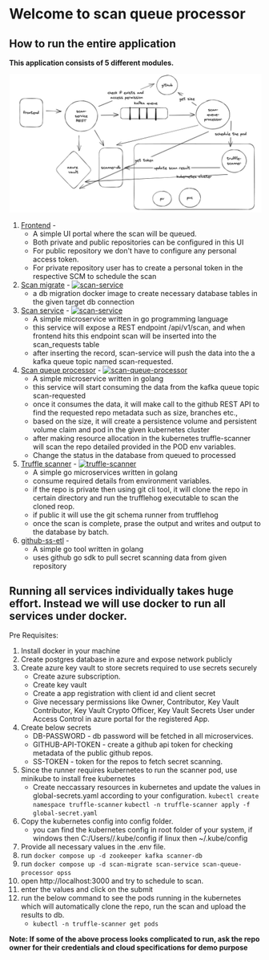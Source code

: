 # Welcome to scan queue processor

## How to run the entire application

**This application consists of 5 different modules.**

![Screenshot 2023-12-01 at 12.25.22 AM.png](images%2FScreenshot%202023-12-01%20at%2012.25.22%20AM.png)

1. [Frontend](https://github.com/hsivakum/opss) - 
    * A simple UI portal where the scan will be queued.
    * Both private and public repositories can be configured in this UI
    * For public repository we don't have to configure any personal access token.
    * For private repository user has to create a personal token in the respective SCM to schedule the scan
2. [Scan migrate](https://github.com/hsivakum/scan-service) - [![scan-service](https://github.com/hsivakum/scan-service/actions/workflows/ci.yml/badge.svg)](https://github.com/hsivakum/scan-service/actions/workflows/ci.yml)
    * a db migration docker image to create necessary database tables in the given target db connection
3. [Scan service](https://github.com/hsivakum/scan-service) - [![scan-service](https://github.com/hsivakum/scan-service/actions/workflows/ci.yml/badge.svg)](https://github.com/hsivakum/scan-service/actions/workflows/ci.yml)
    * A simple microservice written in go programming language
    * this service will expose a REST endpoint /api/v1/scan, and when frontend hits this endpoint scan will be inserted
      into the scan_requests table
    * after inserting the record, scan-service will push the data into the a kafka queue topic named scan-requested.
4. [Scan queue processor](https://github.com/hsivakum/scan-queue-processor) - [![scan-queue-processor](https://github.com/hsivakum/scan-queue-processor/actions/workflows/ci.yml/badge.svg)](https://github.com/hsivakum/scan-queue-processor/actions/workflows/ci.yml)
    * A simple microservice written in golang
    * this service will start consuming the data from the kafka queue topic scan-requested
    * once it consumes the data, it will make call to the github REST API to find the requested repo metadata such as
      size, branches etc.,
    * based on the size, it will create a persistence volume and persistent volume claim and pod in the given kubernetes
      cluster
    * after making resource allocation in the kubernetes truffle-scanner will scan the repo detailed provided in the POD
      env variables.
    * Change the status in the database from queued to processed
5. [Truffle scanner](https://github.com/hsivakum/truffle-scanner) - [![truffle-scanner](https://github.com/hsivakum/truffle-scanner/actions/workflows/ci.yml/badge.svg)](https://github.com/hsivakum/truffle-scanner/actions/workflows/ci.yml)
    * A simple go microservices written in golang
    * consume required details from environment variables.
    * if the repo is private then using git cli tool, it will clone the repo in certain directory and run the trufflehog
      executable to scan the cloned reop.
    * if public it will use the git schema runner from trufflehog
    * once the scan is complete, prase the output and writes and output to the database by batch.
6. [github-ss-etl](https://github.com/hsivakum/github-ss-etl) - 
    * A simple go tool written in golang
    * uses github go sdk to pull secret scanning data from given repository

## Running all services individually takes huge effort. Instead we will use docker to run all services under docker.

Pre Requisites:

1. Install docker in your machine
2. Create postgres database in azure and expose network publicly
3. Create azure key vault to store secrets required to use secrets securely
    * Create azure subscription.
    * Create key vault
    * Create a app registration with client id and client secret
    * Give necessary permissions like Owner, Contributor, Key Vault Contributor, Key Vault Crypto Officer, Key Vault
      Secrets User under Access Control in azure portal for the registered App.
4. Create below secrets
    * DB-PASSWORD - db password will be fetched in all microservices.
    * GITHUB-API-TOKEN - create a github api token for checking metadata of the public github repos.
    * SS-TOKEN - token for the repos to fetch secret scanning.
5. Since the runner requires kubernetes to run the scanner pod, use minikube to install free kubernetes
    * Create neccassary resources in kubernetes and update the values in global-secrets.yaml according to your
      configuration.
      ```kubectl create namespace truffle-scanner```
      ```kubectl -n truffle-scanner apply -f global-secret.yaml```
6. Copy the kubernetes config into config folder.
    * you can find the kubernetes config in root folder of your system, if windows then C:/Users/<username>/.kube/config
      if linux then ~/.kube/config
7. Provide all necessary values in the .env file.
8. run ```docker compose up -d zookeeper kafka scanner-db```
9. run ```docker compose up -d scan-migrate scan-service scan-queue-processor opss```
10. open http://localhost:3000 and try to schedule to scan.
11. enter the values and click on the submit
12. run the below command to see the pods running in the kubernetes which will automatically clone the repo, run the
    scan and upload the results to db.
    * ```kubectl -n truffle-scanner get pods```

**Note: If some of the above process looks complicated to run, ask the repo owner for their credentials and cloud specifications for demo purpose**

